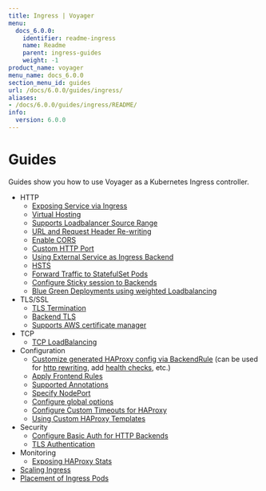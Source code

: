```yaml
---
title: Ingress | Voyager
menu:
  docs_6.0.0:
    identifier: readme-ingress
    name: Readme
    parent: ingress-guides
    weight: -1
product_name: voyager
menu_name: docs_6.0.0
section_menu_id: guides
url: /docs/6.0.0/guides/ingress/
aliases:
- /docs/6.0.0/guides/ingress/README/
info:
  version: 6.0.0
---
```


# Guides

Guides show you how to use Voyager as a Kubernetes Ingress controller.

- HTTP
  - [Exposing Service via Ingress](/docs/6.0.0/guides/ingress/http/single-service)
  - [Virtual Hosting](/docs/6.0.0/guides/ingress/http/virtual-hosting)
  - [Supports Loadbalancer Source Range](/docs/6.0.0/guides/ingress/http/source-range)
  - [URL and Request Header Re-writing](/docs/6.0.0/guides/ingress/http/rewrite-rules)
  - [Enable CORS](/docs/6.0.0/guides/ingress/http/cors)
  - [Custom HTTP Port](/docs/6.0.0/guides/ingress/http/custom-http-port)
  - [Using External Service as Ingress Backend](/docs/6.0.0/guides/ingress/http/external-svc)
  - [HSTS](/docs/6.0.0/guides/ingress/http/hsts)
  - [Forward Traffic to StatefulSet Pods](/docs/6.0.0/guides/ingress/http/statefulset-pod)
  - [Configure Sticky session to Backends](/docs/6.0.0/guides/ingress/http/sticky-session)
  - [Blue Green Deployments using weighted Loadbalancing](/docs/6.0.0/guides/ingress/http/blue-green-deployment)
- TLS/SSL
  - [TLS Termination](/docs/6.0.0/guides/ingress/tls/overview)
  - [Backend TLS](/docs/6.0.0/guides/ingress/tls/backend-tls)
  - [Supports AWS certificate manager](/docs/6.0.0/guides/ingress/tls/aws-cert-manager)
- TCP
  - [TCP LoadBalancing](/docs/6.0.0/guides/ingress/tcp/overview)
- Configuration
  - [Customize generated HAProxy config via BackendRule](/docs/6.0.0/guides/ingress/configuration/backend-rule) (can be used for [http rewriting](https://www.haproxy.com/doc/aloha/7.0/haproxy/http_rewriting.html), add [health checks](https://www.haproxy.com/doc/aloha/7.0/haproxy/healthchecks.html), etc.)
  - [Apply Frontend Rules](/docs/6.0.0/guides/ingress/configuration/frontend-rule)
  - [Supported Annotations](/docs/6.0.0/guides/ingress/configuration/annotations)
  - [Specify NodePort](/docs/6.0.0/guides/ingress/configuration/node-port)
  - [Configure global options](/docs/6.0.0/guides/ingress/configuration/default-options)
  - [Configure Custom Timeouts for HAProxy](/docs/6.0.0/guides/ingress/configuration/default-timeouts)
  - [Using Custom HAProxy Templates](/docs/6.0.0/guides/ingress/configuration/custom-templates)
- Security
  - [Configure Basic Auth for HTTP Backends](/docs/6.0.0/guides/ingress/security/basic-auth)
  - [TLS Authentication](/docs/6.0.0/guides/ingress/security/tls-auth)
- Monitoring
  - [Exposing HAProxy Stats](/docs/6.0.0/guides/ingress/monitoring/stats)
- [Scaling Ingress](/docs/6.0.0/guides/ingress/scaling)
- [Placement of Ingress Pods](/docs/6.0.0/guides/ingress/pod-placement)
